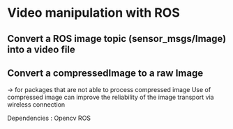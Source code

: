 # Video manipulation with ROS

## Convert a ROS image topic (sensor_msgs/Image) into a video file

## Convert a compressedImage to a raw Image
-> for packages that are not able to process compressed image
Use of compressed image can improve the reliability of the image transport via wireless connection

Dependencies : 
 Opencv
 ROS
